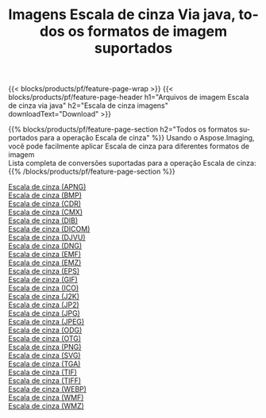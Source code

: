 ﻿---
title: Imagens Escala de cinza Via java, todos os formatos de imagem suportados 
weight: 3920
url: /pt/java/grayscale 
lang: pt
langdirlevel: 2
locales: zh-hans,ja,it,ru,de,es,fr,nl,id,lt,pl,pt,vi,tr,ko,zh-hant,ar,hi,th,sv,cs,uk,he
description: Usando Aspose.Imaging, você pode facilmente imagens Escala de cinza Via java
---

{{< blocks/products/pf/feature-page-wrap >}}
{{< blocks/products/pf/feature-page-header h1="Arquivos de imagem Escala de cinza via java" h2="Escala de cinza imagens" downloadText="Download" >}}


{{% blocks/products/pf/feature-page-section  h2="Todos os formatos suportados para a operação Escala de cinza" %}}
Usando o Aspose.Imaging, você pode facilmente aplicar Escala de cinza para diferentes formatos de imagem
<br/>
Lista completa de conversões suportadas para a operação Escala de cinza:
{{% /blocks/products/pf/feature-page-section %}}
<div class="container-fluid productfamilypage bg-gray">
    <div class="convertypes bg-gray agp-content section">
        <div class="container">
		<div class="row other-converters">
		    <div class='col-md-2 other-converter remove-lp remove-rp'><a href="/imaging/pt/java/grayscale/apng" >Escala de cinza (APNG)</a></div><div class='col-md-2 other-converter remove-lp remove-rp'><a href="/imaging/pt/java/grayscale/bmp" >Escala de cinza (BMP)</a></div><div class='col-md-2 other-converter remove-lp remove-rp'><a href="/imaging/pt/java/grayscale/cdr" >Escala de cinza (CDR)</a></div><div class='col-md-2 other-converter remove-lp remove-rp'><a href="/imaging/pt/java/grayscale/cmx" >Escala de cinza (CMX)</a></div><div class='col-md-2 other-converter remove-lp remove-rp'><a href="/imaging/pt/java/grayscale/dib" >Escala de cinza (DIB)</a></div><div class='col-md-2 other-converter remove-lp remove-rp'><a href="/imaging/pt/java/grayscale/dicom" >Escala de cinza (DICOM)</a></div><div class='col-md-2 other-converter remove-lp remove-rp'><a href="/imaging/pt/java/grayscale/djvu" >Escala de cinza (DJVU)</a></div><div class='col-md-2 other-converter remove-lp remove-rp'><a href="/imaging/pt/java/grayscale/dng" >Escala de cinza (DNG)</a></div><div class='col-md-2 other-converter remove-lp remove-rp'><a href="/imaging/pt/java/grayscale/emf" >Escala de cinza (EMF)</a></div><div class='col-md-2 other-converter remove-lp remove-rp'><a href="/imaging/pt/java/grayscale/emz" >Escala de cinza (EMZ)</a></div><div class='col-md-2 other-converter remove-lp remove-rp'><a href="/imaging/pt/java/grayscale/eps" >Escala de cinza (EPS)</a></div><div class='col-md-2 other-converter remove-lp remove-rp'><a href="/imaging/pt/java/grayscale/gif" >Escala de cinza (GIF)</a></div><div class='col-md-2 other-converter remove-lp remove-rp'><a href="/imaging/pt/java/grayscale/ico" >Escala de cinza (ICO)</a></div><div class='col-md-2 other-converter remove-lp remove-rp'><a href="/imaging/pt/java/grayscale/j2k" >Escala de cinza (J2K)</a></div><div class='col-md-2 other-converter remove-lp remove-rp'><a href="/imaging/pt/java/grayscale/jp2" >Escala de cinza (JP2)</a></div><div class='col-md-2 other-converter remove-lp remove-rp'><a href="/imaging/pt/java/grayscale/jpg" >Escala de cinza (JPG)</a></div><div class='col-md-2 other-converter remove-lp remove-rp'><a href="/imaging/pt/java/grayscale/jpeg" >Escala de cinza (JPEG)</a></div><div class='col-md-2 other-converter remove-lp remove-rp'><a href="/imaging/pt/java/grayscale/odg" >Escala de cinza (ODG)</a></div><div class='col-md-2 other-converter remove-lp remove-rp'><a href="/imaging/pt/java/grayscale/otg" >Escala de cinza (OTG)</a></div><div class='col-md-2 other-converter remove-lp remove-rp'><a href="/imaging/pt/java/grayscale/png" >Escala de cinza (PNG)</a></div><div class='col-md-2 other-converter remove-lp remove-rp'><a href="/imaging/pt/java/grayscale/svg" >Escala de cinza (SVG)</a></div><div class='col-md-2 other-converter remove-lp remove-rp'><a href="/imaging/pt/java/grayscale/tga" >Escala de cinza (TGA)</a></div><div class='col-md-2 other-converter remove-lp remove-rp'><a href="/imaging/pt/java/grayscale/tif" >Escala de cinza (TIF)</a></div><div class='col-md-2 other-converter remove-lp remove-rp'><a href="/imaging/pt/java/grayscale/tiff" >Escala de cinza (TIFF)</a></div><div class='col-md-2 other-converter remove-lp remove-rp'><a href="/imaging/pt/java/grayscale/webp" >Escala de cinza (WEBP)</a></div><div class='col-md-2 other-converter remove-lp remove-rp'><a href="/imaging/pt/java/grayscale/wmf" >Escala de cinza (WMF)</a></div><div class='col-md-2 other-converter remove-lp remove-rp'><a href="/imaging/pt/java/grayscale/wmz" >Escala de cinza (WMZ)</a></div>
                </div>
        </div>
    </div>
</div>
<br/>

